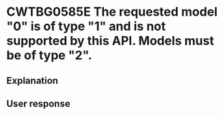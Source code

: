 # CWTBG0585E The requested model "0" is of type "1" and is not supported by this API. Models must be of type "2".

## Explanation

## User response
